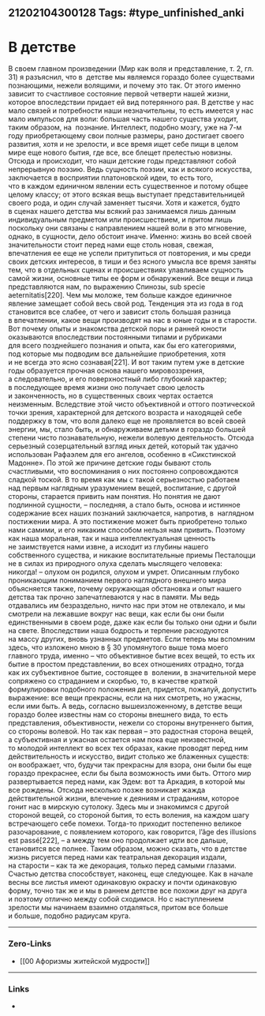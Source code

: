 21202104300128
Tags: #type_unfinished_anki
---
# В детстве

В своем главном произведении (Мир как воля и представление, т. 2, гл. 31) я разъяснил, что в  детстве мы являемся гораздо более существами познающими, нежели волящими, и почему это так. От этого именно зависит то счастливое состояние первой четверти нашей жизни, которое впоследствии придает ей вид потерянного рая. В детстве у нас мало связей и потребности наши незначительны, то есть имеется у нас мало импульсов для воли: большая часть нашего существа уходит, таким образом, на  познание. Интеллект, подобно мозгу, уже на 7-м году приобретающему свои полные размеры, рано достигает своего развития, хотя и не зрелости, и все время ищет себе пищи в целом мире еще нового бытия, где все, все блещет прелестью новизны. Отсюда и происходит, что наши детские годы представляют собой непрерывную поэзию. Ведь сущность поэзии, как и всякого искусства, заключается в восприятии платоновской идеи, то есть того, что в каждом единичном явлении есть существенное и потому общее целому классу; от этого всякая вещь выступает представительницей своего рода, и один случай заменяет тысячи. Хотя и кажется, будто в сценах нашего детства мы всякий раз занимаемся лишь данным индивидуальным предметом или происшествием, и притом лишь поскольку они связаны с направлением нашей воли в это мгновение, однако, в сущности, дело обстоит иначе. Именно: жизнь во всей своей значительности стоит перед нами еще столь новая, свежая, впечатления ее еще не успели притупиться от повторения, и мы среди своих детских интересов, в тиши и без ясного умысла все время заняты тем, что в отдельных сценах и происшествиях улавливаем сущность самой жизни, основные типы ее форм и обнаружений. Все вещи и лица представляются нам, по выражению Спинозы, sub specie aeternitatis[220]. Чем мы моложе, тем больше каждое единичное явление замещает собой весь свой род. Тенденция эта из года в год становится все слабее, от чего и зависит столь большая разница в впечатлении, какое вещи производят на нас в юные годы и в старости. Вот почему опыты и знакомства детской поры и ранней юности оказываются впоследствии постоянными типами и рубриками для всего позднейшего познания и опыта, как бы его категориями, под которые мы подводим все дальнейшие приобретения, хотя и не всегда это ясно сознавая[221]. И вот таким путем уже в детские годы образуется прочная основа нашего мировоззрения, а следовательно, и его поверхностный либо глубокий характер; в последующее время жизни оно получает свою целость и законченность, но в существенных своих чертах остается неизменным. Вследствие этой чисто объективной и оттого поэтической точки зрения, характерной для детского возраста и находящей себе поддержку в том, что воля далеко еще не проявляется во всей своей энергии, мы, стало быть, и обнаруживаем детьми в гораздо большей степени чисто познавательную, нежели волевую деятельность. Отсюда серьезный созерцательный взгляд иных детей, который так удачно использован Рафаэлем для его ангелов, особенно в «Сикстинской Мадонне». По этой же причине детские годы бывают столь счастливыми, что воспоминания о них постоянно сопровождаются сладкой тоской. В то время как мы с такой серьезностью работаем над первым наглядным уразумением вещей, воспитание, с другой стороны, старается привить нам понятия. Но понятия не дают подлинной сущности, – последняя, а стало быть, основа и истинное содержание всех наших познаний заключается, напротив, в  наглядном постижении мира. А это постижение может быть приобретено только нами самими, и его никаким способом нельзя нам привить. Поэтому как наша моральная, так и наша интеллектуальная ценность не заимствуется нами извне, а исходит из глубины нашего собственного существа, и никакие воспитательные приемы Песталоцци не в силах из природного олуха сделать мыслящего человека: никогда! – олухом он родился, олухом и умрет. Описанным глубоко проникающим пониманием первого наглядного внешнего мира объясняется также, почему окружающая обстановка и опыт нашего детства так прочно запечатлеваются у нас в памяти. Мы ведь отдавались им безраздельно, ничто нас при этом не отвлекало, и мы смотрели на лежавшие вокруг нас вещи, как если бы они были единственными в своем роде, даже как если бы только они одни и были на свете. Впоследствии наша бодрость и терпение расходуются на массу других, вновь узнанных предметов. Если теперь мы вспомним здесь, что изложено мною в § 30 упомянутого выше тома моего главного труда, именно – что объективное бытие всех вещей, то есть их бытие в простом представлении, во всех отношениях отрадно, тогда как их субъективное бытие, состоящее в  волении, в значительной мере сопряжено со страданием и скорбью, то, в качестве краткой формулировки подобного положения дел, придется, пожалуй, допустить выражение: все вещи прекрасны, если на них смотреть, но ужасны, если ими быть. А ведь, согласно вышеизложенному, в детстве вещи гораздо более известны нам со стороны внешнего вида, то есть представления, объективности, нежели со стороны внутреннего бытия, со стороны волевой. Но так как первая – это радостная сторона вещей, а субъективная и ужасная остается нам пока еще неизвестной, то молодой интеллект во всех тех образах, какие проводят перед ним действительность и искусство, видит столько же блаженных существ: он воображает, что, будучи так прекрасны для взора, они были бы еще гораздо прекраснее, если бы была возможность ими быть. Оттого мир развертывается перед нами, как Эдем: вот та Аркадия, в которой мы все рождены. Отсюда несколько позже возникает жажда действительной жизни, влечение к деяниям и страданиям, которое гонит нас в мирскую сутолоку. Здесь мы и знакомимся с другой стороной вещей, со стороной бытия, то есть воления, на каждом шагу встречающего себе помехи. Тогда-то приходит постепенно великое разочарование, с появлением которого, как говорится, l’âge des illusions est passé[222], – а между тем оно продолжает идти все дальше, становится все полнее. Таким образом, можно сказать, что в детстве жизнь рисуется перед нами как театральная декорация издали, на старости – как та же декорация, только перед самыми глазами.<br>Счастью детства способствует, наконец, еще следующее. Как в начале весны все листья имеют одинаковую окраску и почти одинаковую форму, точно так же и мы в раннем детстве все похожи друг на друга и поэтому отлично между собой сходимся. Но с наступлением зрелости мы начинаем взаимно отдаляться, притом все больше и больше, подобно радиусам круга.

---
### Zero-Links
- [[00 Афоризмы житейской мудрости]]
---
### Links
-